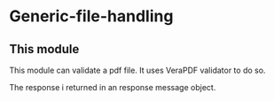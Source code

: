 # Generic-file-handling

## This module
This module can validate a pdf file. It uses VeraPDF validator to do so.

The response i returned in an response message object.